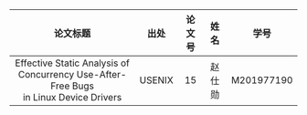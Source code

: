 
|论文标题|出处|论文号|姓名|学号|
|:---:|:---:|:---:|:---:|:---:|
|Effective Static Analysis of Concurrency Use-After-Free Bugs<br> in Linux Device Drivers|USENIX|15|赵仕勋|M201977190|
